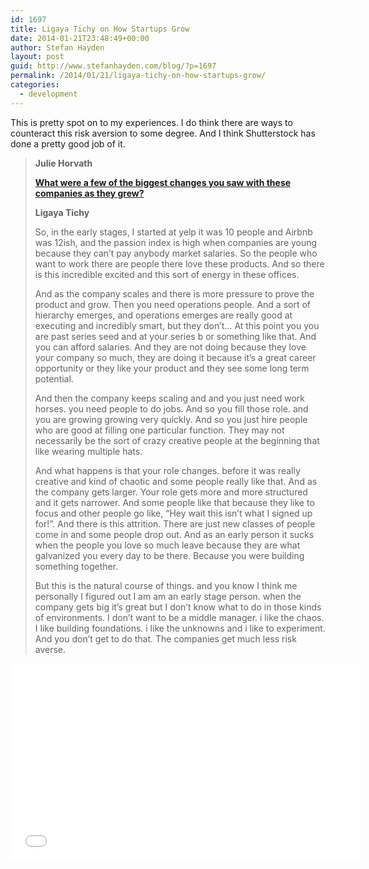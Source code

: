 ```yaml
---
id: 1697
title: Ligaya Tichy on How Startups Grow
date: 2014-01-21T23:48:49+00:00
author: Stefan Hayden
layout: post
guid: http://www.stefanhayden.com/blog/?p=1697
permalink: /2014/01/21/ligaya-tichy-on-how-startups-grow/
categories:
  - development
---
```

This is pretty spot on to my experiences. I do think there are ways to counteract this risk aversion to some degree. And I think Shutterstock has done a pretty good job of it.
<blockquote><strong>Julie Horvath</strong>

<a href="http://www.youtube.com/watch?v=XqSooZhyR3w&amp;t=51m"><strong>What were a few of the biggest changes you saw with these companies as they grew?</strong></a>

<strong>Ligaya Tichy</strong>

So, in the early stages, I started at yelp it was 10 people and Airbnb was 12ish, and the passion index is high when companies are young because they can’t pay anybody market salaries. So the people who want to work there are people there love these products. And so there is this incredible excited and this sort of energy in these offices.

And as the company scales and there is more pressure to prove the product and grow. Then you need operations people. And a sort of hierarchy emerges, and operations emerges are really good at executing and incredibly smart, but they don’t… At this point you you are past series seed and at your series b or something like that. And you can afford salaries. And they are not doing because they love your company so much, they are doing it because it’s a great career opportunity or they like your product and they see some long term potential.

And then the company keeps scaling and and you just need work horses. you need people to do jobs. And so you fill those role. and you are growing growing very quickly. And so you just hire people who are good at filling one particular function. They may not necessarily be the sort of crazy creative people at the beginning that like wearing multiple hats.

And what happens is that your role changes. before it was really creative and kind of chaotic and some people really like that. And as the company gets larger. Your role gets more and more structured and it gets narrower. And some people like that because they like to focus and other people go like, “Hey wait this isn’t what I signed up for!”. And there is this attrition. There are just new classes of people come in and some people drop out. And as an early person it sucks when the people you love so much leave because they are what galvanized you every day to be there. Because you were building something together.

But this is the natural course of things. and you know I think me personally I figured out I am am an early stage person. when the company gets big it’s great but I don’t know what to do in those kinds of environments. I don’t want to be a middle manager. i like the chaos. I like building foundations. i like the unknowns and i like to experiment. And you don’t get to do that. The companies get much less risk averse.
</blockquote>

<iframe width="560" height="315" src="//www.youtube.com/embed/XqSooZhyR3w" frameborder="0" allowfullscreen></iframe>